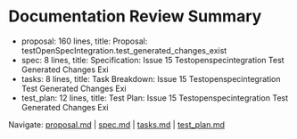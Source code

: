 # Documentation Review Summary

- proposal: 160 lines, title: Proposal: testOpenSpecIntegration.test_generated_changes_exist
- spec: 8 lines, title: Specification: Issue 15 Testopenspecintegration Test Generated Changes Exi
- tasks: 8 lines, title: Task Breakdown: Issue 15 Testopenspecintegration Test Generated Changes Exi
- test_plan: 12 lines, title: Test Plan: Issue 15 Testopenspecintegration Test Generated Changes Exi

Navigate: [proposal.md](./proposal.md) | [spec.md](./spec.md) | [tasks.md](./tasks.md) | [test_plan.md](./test_plan.md)

